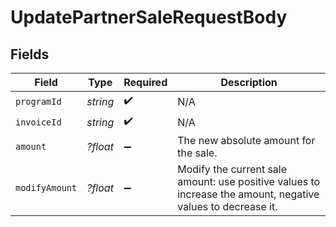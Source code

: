 # UpdatePartnerSaleRequestBody


## Fields

| Field                                                                                                       | Type                                                                                                        | Required                                                                                                    | Description                                                                                                 |
| ----------------------------------------------------------------------------------------------------------- | ----------------------------------------------------------------------------------------------------------- | ----------------------------------------------------------------------------------------------------------- | ----------------------------------------------------------------------------------------------------------- |
| `programId`                                                                                                 | *string*                                                                                                    | :heavy_check_mark:                                                                                          | N/A                                                                                                         |
| `invoiceId`                                                                                                 | *string*                                                                                                    | :heavy_check_mark:                                                                                          | N/A                                                                                                         |
| `amount`                                                                                                    | *?float*                                                                                                    | :heavy_minus_sign:                                                                                          | The new absolute amount for the sale.                                                                       |
| `modifyAmount`                                                                                              | *?float*                                                                                                    | :heavy_minus_sign:                                                                                          | Modify the current sale amount: use positive values to increase the amount, negative values to decrease it. |